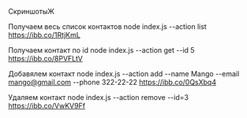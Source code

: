 СкриншотыЖ

Получаем весь список контактов
node index.js --action list
https://ibb.co/1RtjKmL

Получаем контакт по id
node index.js --action get --id 5
https://ibb.co/8PVFLtV

Добавялем контакт
node index.js --action add --name Mango --email mango@gmail.com --phone 322-22-22
https://ibb.co/0QsXbq4

Удаляем контакт
node index.js --action remove --id=3
https://ibb.co/VwKV9Ff
